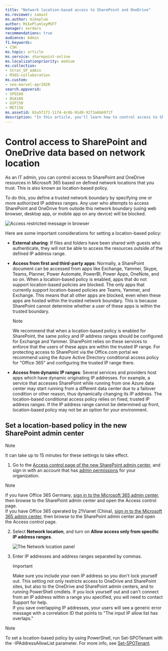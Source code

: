 ```yaml
---
title: "Network location-based access to SharePoint and OneDrive"
ms.reviewer: samust
ms.author: mikeplum
author: MikePlumleyMSFT
manager: serdars
recommendations: true
audience: Admin
f1.keywords:
- CSH
ms.topic: article
ms.service: sharepoint-online
ms.localizationpriority: medium
ms.collection:  
- Strat_SP_admin
- M365-collaboration
ms.custom:
- seo-marvel-apr2020
search.appverid:
- SPO160
- BSA160
- GSP150
- MET150
ms.assetid: b5a5f1f1-1174-4c6b-91d0-9273a6b6971f
description: "In this article, you'll learn how to control access to SharePoint and OneDrive data based on network location."
---
```


# Control access to SharePoint and OneDrive data based on network location

As an IT admin, you can control access to SharePoint and OneDrive resources in Microsoft 365 based on defined network locations that you trust. This is also known as location-based policy.
  
To do this, you define a trusted network boundary by specifying one or more authorized IP address ranges. Any user who attempts to access SharePoint and OneDrive from outside this network boundary (using web browser, desktop app, or mobile app on any device) will be blocked.

  
![Access restricted message in browser](media/7efa9e14-cd9e-4369-8f24-c218c222025d.png)
  
Here are some important considerations for setting a location-based policy:
  
- **External sharing**: If files and folders have been shared with guests who authenticate, they will not be able to access the resources outside of the defined IP address range. 
    
- **Access from first and third-party apps**: Normally, a SharePoint document can be accessed from apps like Exchange, Yammer, Skype, Teams, Planner, Power Automate, PowerBI, Power Apps, OneNote, and so on. When a location-based policy is enabled, apps that do not support location-based policies are blocked. The only apps that currently support location-based policies are Teams, Yammer, and Exchange. This means that all other apps are blocked, even when these apps are hosted within the trusted network boundary. This is because SharePoint cannot determine whether a user of these apps is within the trusted boundary.
    
    > [!NOTE]
    > We recommend that when a location-based policy is enabled for SharePoint, the same policy and IP address ranges should be configured for Exchange and Yammer. SharePoint relies on these services to enforce that the users of these apps are within the trusted IP range. For protecting access to SharePoint via the Office.com portal we recommend using the Azure Active Directory conditional access policy for "Office 365" and configuring the trusted IP range there. 
  
- **Access from dynamic IP ranges**: Several services and providers host apps which have dynamic originating IP addresses. For example, a service that accesses SharePoint while running from one Azure data center may start running from a different data center due to a failover condition or other reason, thus dynamically changing its IP address. The location-based conditional access policy relies on fixed, trusted IP address ranges. If the IP address range cannot be determined up front, location-based policy may not be an option for your environment.

## Set a location-based policy in the new SharePoint admin center

> [!NOTE]
> It can take up to 15 minutes for these settings to take effect. 
  
1. Go to the [Access control page of the new SharePoint admin center](https://admin.microsoft.com/sharepoint?page=accessControl&modern=true), and sign in with an account that has [admin permissions](./sharepoint-admin-role.md) for your organization.

>[!NOTE]
>If you have Office 365 Germany, [sign in to the Microsoft 365 admin center](https://go.microsoft.com/fwlink/p/?linkid=848041), then browse to the SharePoint admin center and open the Access control page. <br>If you have Office 365 operated by 21Vianet (China), [sign in to the Microsoft 365 admin center](https://go.microsoft.com/fwlink/p/?linkid=850627), then browse to the SharePoint admin center and open the Access control page.
    
2. Select **Network location**, and turn on **Allow access only from specific IP address ranges**.

    ![The Network location panel](media/access-control-network-location.png)
    
3. Enter IP addresses and address ranges separated by commas.
  
    > [!IMPORTANT]
    > Make sure you include your own IP address so you don't lock yourself out. This setting not only restricts access to OneDrive and SharePoint sites, but also to the OneDrive and SharePoint admin centers, and to running PowerShell cmdlets. If you lock yourself out and can't connect from an IP address within a range you specified, you will need to contact Support for help. <br>If you save overlapping IP addresses, your users will see a generic error message with a correlation ID that points to "The input IP allow list has overlaps."
    
> [!NOTE]
> To set a location-based policy by using PowerShell, run Set-SPOTenant with the -IPAddressAllowList parameter. For more info, see [Set-SPOTenant](/powershell/module/sharepoint-online/set-spotenant?view=sharepoint-ps&preserve-view=true).
